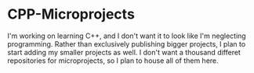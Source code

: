 # CPP-Microprojects
I'm working on learning C++, and I don't want it to look like I'm neglecting programming. Rather than exclusively publishing bigger projects, I plan to start adding my smaller projects as well. I don't want a thousand differet repositories for microprojects, so I plan to house all of them here.
